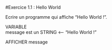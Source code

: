 #Exercice 1.1 : Hello World

Ecrire un programme qui affiche “Hello World !”.

VARIABLE  
message est un STRING <-- “Hello World !”

AFFICHER message